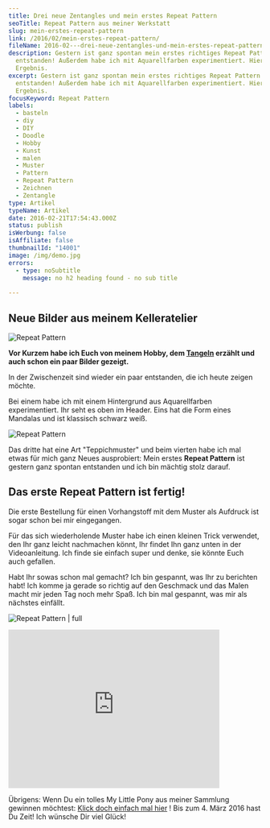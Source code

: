 ```yaml
---
title: Drei neue Zentangles und mein erstes Repeat Pattern
seoTitle: Repeat Pattern aus meiner Werkstatt
slug: mein-erstes-repeat-pattern
link: /2016/02/mein-erstes-repeat-pattern/
fileName: 2016-02---drei-neue-zentangles-und-mein-erstes-repeat-pattern.md
description: Gestern ist ganz spontan mein erstes richtiges Repeat Pattern
  entstanden! Außerdem habe ich mit Aquarellfarben experimentiert. Hier das
  Ergebnis.
excerpt: Gestern ist ganz spontan mein erstes richtiges Repeat Pattern
  entstanden! Außerdem habe ich mit Aquarellfarben experimentiert. Hier das
  Ergebnis.
focusKeyword: Repeat Pattern
labels:
  - basteln
  - diy
  - DIY
  - Doodle
  - Hobby
  - Kunst
  - malen
  - Muster
  - Pattern
  - Repeat Pattern
  - Zeichnen
  - Zentangle
type: Artikel
typeName: Artikel
date: 2016-02-21T17:54:43.000Z
status: publish
isWerbung: false
isAffiliate: false
thumbnailId: "14001"
image: /img/demo.jpg
errors:
  - type: noSubtitle
    message: no h2 heading found - no sub title
  
---
```


## Neue Bilder aus meinem Kelleratelier

![Repeat Pattern](http://cardamonchai.com/wp-content/uploads/2016/02/24541647974_6227d718cc_z-640x640.jpg "Mandala klassisch schwarz weiß")

**Vor Kurzem habe ich Euch von meinem Hobby, dem
[Tangeln](/2016/02/zentangle-malen-als-kreative-prokrastination/) erzählt und
auch schon ein paar Bilder gezeigt.**

In der Zwischenzeit sind wieder ein paar entstanden, die ich heute zeigen
möchte.

Bei einem habe ich mit einem Hintergrund aus Aquarellfarben experimentiert. Ihr
seht es oben im Header. Eins hat die Form eines Mandalas und ist klassisch
schwarz weiß.

![Repeat Pattern](http://cardamonchai.com/wp-content/uploads/2016/02/25079081991_48665cac29_z-640x640.jpg 'Doodle mit "Teppichmuster"')

Das dritte hat eine Art "Teppichmuster" und beim vierten habe ich mal etwas für
mich ganz Neues ausprobiert: Mein erstes **Repeat Pattern** ist gestern ganz
spontan entstanden und ich bin mächtig stolz darauf.

## Das erste Repeat Pattern ist fertig!

Die erste Bestellung für einen Vorhangstoff mit dem Muster als Aufdruck ist
sogar schon bei mir eingegangen.

Für das sich wiederholende Muster habe ich einen kleinen Trick verwendet, den
Ihr ganz leicht nachmachen könnt, Ihr findet Ihn ganz unten in der
Videoanleitung. Ich finde sie einfach super und denke, sie könnte Euch auch
gefallen.

Habt Ihr sowas schon mal gemacht? Ich bin gespannt, was Ihr zu berichten habt!
Ich komme ja gerade so richtig auf den Geschmack und das Malen macht mir jeden
Tag noch mehr Spaß. Ich bin mal gespannt, was mir als nächstes einfällt.

![Repeat Pattern | full](http://cardamonchai.com/wp-content/uploads/2016/02/25054073102_2296930126_z.jpg "Mein erstes Repeat Pattern")

<iframe src="https://www.youtube.com/embed/SHpxy4bxpBU" width="420" height="315" frameborder="0" allowfullscreen="allowfullscreen"></iframe>

Übrigens: Wenn Du ein tolles My Little Pony aus meiner Sammlung gewinnen
möchtest:
[Klick doch einfach mal hier](/2016/02/my-little-pony-zu-gewinnen-verlosung/) !
Bis zum 4. März 2016 hast Du Zeit! Ich wünsche Dir viel Glück!

  